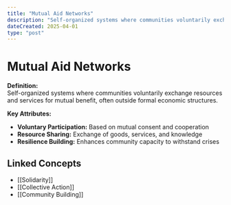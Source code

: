 ```yaml
---
title: "Mutual Aid Networks"
description: "Self-organized systems where communities voluntarily exchange resources and services for mutual benefit, often outside formal economic structures."
dateCreated: 2025-04-01
type: "post"
---
```


# Mutual Aid Networks

**Definition:**  
Self-organized systems where communities voluntarily exchange resources and services for mutual benefit, often outside formal economic structures.

**Key Attributes:**  
- **Voluntary Participation:** Based on mutual consent and cooperation  
- **Resource Sharing:** Exchange of goods, services, and knowledge  
- **Resilience Building:** Enhances community capacity to withstand crises

## Linked Concepts
- [[Solidarity]]
- [[Collective Action]]
- [[Community Building]]
